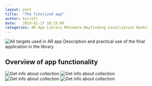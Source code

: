 ```yaml
---
layout: post
title:  "The finalized app"
author: kyrretl
date:   2019-01-17 18:15:00
categories: AR App Library Metadata Wayfinding Localization Books
---
```


![All targets used in AR app](https://scriptotek.github.io/ar-project/assets/all_targets.png "All targets used in AR app")
Description and practical use of the final application in the library
<!-- more -->

## Overview of app functionality

![Get info about collection](https://scriptotek.github.io/ar-project/assets/app_desc_1.png "Get info about collection")
![Get info about collection](https://scriptotek.github.io/ar-project/assets/app_desc_2.png "Get info about collection")
![Get info about collection](https://scriptotek.github.io/ar-project/assets/app_desc_3.png "Get info about collection")
![Get info about collection](https://scriptotek.github.io/ar-project/assets/app_desc_4.png "Get info about collection")




